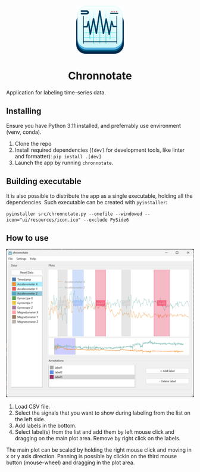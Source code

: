 <p align="center">
<picture>
<img src="ui/resources/icon/icon.png" height="128">
</picture>
<h1 align="center">Chronnotate</h1>
</p>

Application for labeling time-series data.

## Installing

Ensure you have Python 3.11 installed, and preferrably use environment (venv, conda).

1. Clone the repo
2. Install required dependencies (`[dev]` for development tools, like linter and formatter): `pip install .[dev]`
3. Launch the app by running `chronnotate`.

## Building executable

It is also possible to distribute the app as a single executable, holding all the dependencies.
Such executable can be created with `pyinstaller`:

```
pyinstaller src/chronnotate.py --onefile --windowed --icon="ui/resources/icon.ico" --exclude PySide6
```

## How to use

![Chronnotate preview](images/prreview-simple.png)

1. Load CSV file.
2. Select the signals that you want to show during labeling from the list on the left side.
3. Add labels in the bottom.
4. Select label(s) from the list and add them by left mouse click and dragging on the main plot area. Remove by right click on the labels.

The main plot can be scaled by holding the right mouse click and moving in x or y axis direction.
Panning is possible by clickin on the third mouse button (mouse-wheel) and dragging in the plot area.